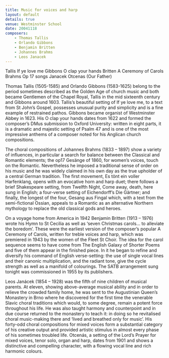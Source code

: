 ```yaml
---
title: Music for voices and harp
layout: default
details: true
venue: Westminster School
date: 20041118
composers:
    - Thomas Tallis
    - Orlando Gibbons
    - Benjamin Britten
    - Johannes Brahms
    - Leos Janacek
---
```

Tallis If ye love me
Gibbons O clap your hands
Britten A Ceremony of Carols
Brahms Op 17 songs
Janacek Otcenas (Our Father)

Thomas Tallis (1505-1585) and Orlando Gibbons (1583-1625) belong to the period sometimes described as the Golden Age of church music and both became Gentlemen of the Chapel Royal, Tallis in the mid sixteenth century and Gibbons around 1603.  Tallis’s beautiful setting of If ye love me, to a text from St John’s Gospel, possesses unusual purity and simplicity and is a fine example of restrained pathos.   Gibbons became organist of Westminster Abbey in 1623.  His O clap your hands dates from 1622 and formed the composer’s DMus submission to Oxford University: written in eight parts, it is a dramatic and majestic setting of Psalm 47 and is one of the most impressive anthems of a composer noted for his Anglican church compositions.

The choral compositions of Johannes Brahms (1833 – 1897) show a variety of influences, in particular a search for balance between the Classical and Romantic elements; the op17 Gesänge of 1860, for women’s voices, touch on the Romantic.  Nevertheless he imposed a traditional sense of order on his music and he was widely claimed in his own day as the true upholder of a central German tradition.  The first movement, Es tönt ein voller Harfenklang, opens with an evocative horn and harp duet; there follows a brief Shakespeare setting, from Twelfth Night, Come away, death, here sung in English; a four-verse setting of Eichendorff’s Die Gärtner; and finally, the longest of the four, Gesang aus Fingal which, with a text from the semi-fictional Ossian, appeals to a Romantic as an alternative Northern mythology to replace the old classical gods and heroes.

On a voyage home from America in 1942 Benjamin Britten (1913 – 1976) wrote his Hymn to St Cecilia as well as ‘seven Christmas carols… to alleviate the boredom’.  These were the earliest version of the composer’s popular A Ceremony of Carols, written for treble voices and harp, which was premiered in 1943 by the women of the Fleet St Choir.  The idea for the carol sequence seems to have come from The English Galaxy of Shorter Poems and five of them appear in the finished piece.  In it he began to refine and diversify his command of English verse-setting: the use of single vocal lines and their canonic multiplication, and the radiant tone, give the cycle strength as well as a manifold of colourings.  The SATB arrangement sung tonight was commissioned in 1955 by its publishers.

Leos Janácek (1854 – 1928) was the fifth of nine children of musical parents.  At eleven, showing above-average musical ability and in order to relieve the crowded family home, he was sent to the Augustinian Queen’s Monastery in Brno where he discovered for the first time the venerable Slavic choral traditions which would, to some degree, remain a potent force throughout his life.  He was also taught harmony and counterpoint and in due course returned to the monastery to teach it: in doing so he revitalised choral music-making there and ‘lived and breathed only for music’.  His forty-odd choral compositions for mixed voices form a substantial category of his creative output and provided artistic stimulus in almost every phase of his sometimes troubled life.  Otcenás, a setting of the Lord’s Prayer for mixed voices, tenor solo, organ and harp, dates from 1901 and shows a distinctive and compelling character, with a flowing vocal line and rich harmonic colours.